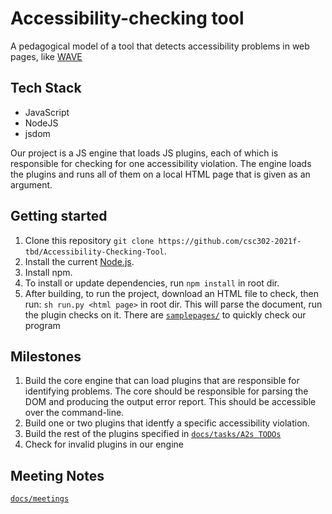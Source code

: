 # Accessibility-checking tool

A pedagogical model of a tool that detects accessibility problems in web pages, like [WAVE](https://wave.webaim.org/.)

## Tech Stack
- JavaScript
- NodeJS
- jsdom

Our project is a JS engine that loads JS plugins, each of which is responsible for checking for one accessibility violation. 
The engine loads the plugins and runs all of them on a local HTML page that is given as an argument.

## Getting started

1. Clone this repository `git clone https://github.com/csc302-2021f-tbd/Accessibility-Checking-Tool`.
1. Install the current [Node.js](https://nodejs.org/en/download/current/).
1. Install npm.
1. To install or update dependencies, run `npm install` in root dir.
1. After building, to run the project, download an HTML file to check, then run:
   `sh run.py <html page>` in root dir.
   This will parse the document, run the plugin checks on it. There are [`samplepages/`](https://github.com/csc302-2021f-tbd/Accessibility-Checking-Tool/tree/main/samplepages) to quickly check our program

## Milestones

1. Build the core engine that can load plugins that are responsible for identifying problems. The core should be responsible for parsing the DOM and producing the output error report. This should be accessible over the command-line.
1. Build one or two plugins that identfy a specific accessibility violation.
1. Build the rest of the plugins specified in [`docs/tasks/A2s TODOs`](https://github.com/csc302-2021f-tbd/Accessibility-Checking-Tool/blob/main/docs/tasks/A2s%20TODOs.md)
1. Check for invalid plugins in our engine


## Meeting Notes
[`docs/meetings`](https://github.com/csc302-2021f-tbd/Accessibility-Checking-Tool/tree/main/docs/meetings)
